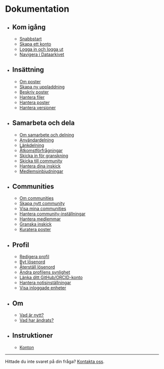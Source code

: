 <!-- markdownlint-disable MD007 -->
# Dokumentation

<div class="grid cards" markdown>

- ## Kom igång

    - [Snabbstart](quick_start.md)
    - [Skapa ett konto](create_account.md)
    - [Logga in och logga ut](login_logout.md)
    - [Navigera i Dataarkivet](#)

- ## Insättning

    - [Om poster](#)
    - [Skapa ny uppladdning](#)
    - [Beskriv poster](#)
    - [Hantera filer](#)
    - [Hantera poster](#)
    - [Hantera versioner](#)

- ## Samarbeta och dela

    - [Om samarbete och delning](#)
    - [Användardelning](#)
    - [Länkdelning](#)
    - [Åtkomstförfrågningar](#)
    - [Skicka in för granskning](#)
    - [Skicka till community](#)
    - [Hantera dina inskick](#)
    - [Medlemsinbjudningar](#)

- ## Communities

    - [Om communities](#)
    - [Skapa nytt community](#)
    - [Visa mina communities](#)
    - [Hantera community-inställningar](#)
    - [Hantera medlemmar](#)
    - [Granska inskick](#)
    - [Kuratera poster](#)

- ## Profil

    - [Redigera profil](#)
    - [Byt lösenord](#)
    - [Återställ lösenord](#)
    - [Ändra profilens synlighet](#)
    - [Länka ditt GitHub/ORCID-konto](#)
    - [Hantera notisinställningar](#)
    - [Visa inloggade enheter](viewing-devices.md)

- ## Om

    - [Vad är nytt?](#)
    - [Vad har ändrats?](#)

- ## Instruktioner

    - [Konton](#)

</div>

---

Hittade du inte svaret på din fråga? [Kontakta oss](https://www.kth.se/om/fakta).
